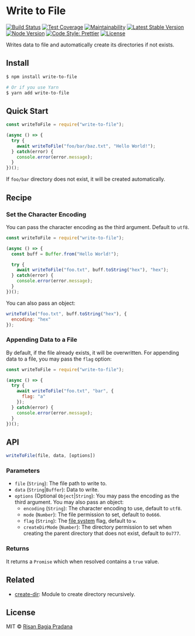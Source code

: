 # Write to File

[![Build Status](https://flat.badgen.net/travis/risan/write-to-file)](https://travis-ci.org/risan/write-to-file)
[![Test Coverage](https://flat.badgen.net/codeclimate/coverage/risan/write-to-file)](https://codeclimate.com/github/risan/write-to-file)
[![Maintainability](https://flat.badgen.net/codeclimate/maintainability/risan/write-to-file)](https://codeclimate.com/github/risan/write-to-file)
[![Latest Stable Version](https://flat.badgen.net/npm/v/write-to-file)](https://www.npmjs.com/package/write-to-file)
[![Node Version](https://flat.badgen.net/npm/node/write-to-file)](https://www.npmjs.com/package/write-to-file)
[![Code Style: Prettier](https://flat.badgen.net/badge/code%20style/prettier/ff69b4)](https://github.com/prettier/prettier)
[![License](https://flat.badgen.net/npm/license/write-to-file)](https://github.com/risan/send-request/blob/master/LICENSE)

Writes data to file and automatically create its directories if not exists.

## Install

```bash
$ npm install write-to-file

# Or if you use Yarn
$ yarn add write-to-file
```

## Quick Start

```js
const writeToFile = require("write-to-file");

(async () => {
  try {
    await writeToFile("foo/bar/baz.txt", "Hello World!");
  } catch(error) {
    console.error(error.message);
  }
})();
```

If `foo/bar` directory does not exist, it will be created automatically.

## Recipe

### Set the Character Encoding

You can pass the character encoding as the third argument. Default to `utf8`.

```js
const writeToFile = require("write-to-file");

(async () => {
  const buff = Buffer.from("Hello World!");

  try {
    await writeToFile("foo.txt", buff.toString("hex"), "hex");
  } catch(error) {
    console.error(error.message);
  }
})();
```

You can also pass an object:

```js
writeToFile("foo.txt", buff.toString("hex"), {
  encoding: "hex"
});
```

### Appending Data to a File

By default, if the file already exists, it will be overwritten. For appending data to a file, you may pass the `flag` option:

```js
const writeToFile = require("write-to-file");

(async () => {
  try {
    await writeToFile("foo.txt", "bar", {
      flag: "a"
    });
  } catch(error) {
    console.error(error.message);
  }
})();
```

## API

```js
writeToFile(file, data, [options])
```

### Parameters

* `file` (`String`): The file path to write to.
* `data` (`String`|`Buffer`): Data to write.
* `options` (Optional `Object`|`String`): You may pass the encoding as the third argument. You may also pass an object:
    * `encoding` (`String`): The character encoding to use, default to `utf8`.
    * `mode` (`Number`): The file permission to set, default to `0o666`.
    * `flag` (`String`): The [file system](https://nodejs.org/dist/latest-v11.x/docs/api/fs.html#fs_file_system_flags) flag, default to `w`.
    * `createDirMode` (`Number`): The directory permission to set when creating the parent directory that does not exist, default to `0o777`.

### Returns

It returns a `Promise` which when resolved contains a `true` value.

## Related

* [create-dir](https://github.com/risan/create-dir): Module to create directory recursively.

## License

MIT © [Risan Bagja Pradana](https://bagja.net)
